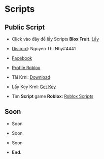 # Scripts

## Public Script

- Click vào đây để lấy Scripts **Blox Fruit**. [Lấy](https://raw.githubusercontent.com/xQuartyx/DonateMe/main/ScriptLoader)

- [Discord](https://discord.gg/WZsXdpUX2e): Nguyen Thi Nhy#4441
- [Facebook](https://facebook.com/dduong.19208)
- [Profile Roblox](https://www.roblox.com/users/804791922/profile)
- Tải Krnl: [Download](https://krnl.live)
- Lấy Key Krnl: [Get Key](https://cdn.krnl.place/getkey.php)
- Tìm **Script** game **Roblox**: [Roblox Scripts](https://www.rblxscripts.net)
## Soon
- Soon

- Soon

- Soon




- **End.**
